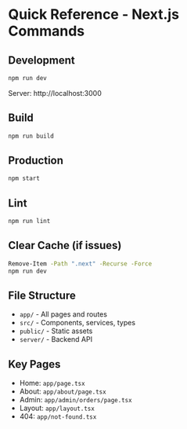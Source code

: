 # Quick Reference - Next.js Commands

## Development
```bash
npm run dev
```
Server: http://localhost:3000

## Build
```bash
npm run build
```

## Production
```bash
npm start
```

## Lint
```bash
npm run lint
```

## Clear Cache (if issues)
```bash
Remove-Item -Path ".next" -Recurse -Force
npm run dev
```

## File Structure
- `app/` - All pages and routes
- `src/` - Components, services, types
- `public/` - Static assets
- `server/` - Backend API

## Key Pages
- Home: `app/page.tsx`
- About: `app/about/page.tsx`  
- Admin: `app/admin/orders/page.tsx`
- Layout: `app/layout.tsx`
- 404: `app/not-found.tsx`
